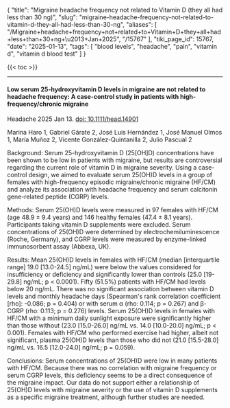 {
    "title": "Migraine headache frequency not related to Vitamin D (they all had less than 30 ng)",
    "slug": "migraine-headache-frequency-not-related-to-vitamin-d-they-all-had-less-than-30-ng",
    "aliases": [
        "/Migraine+headache+frequency+not+related+to+Vitamin+D+they+all+had+less+than+30+ng+\u2013+Jan+2025",
        "/15767"
    ],
    "tiki_page_id": 15767,
    "date": "2025-01-13",
    "tags": [
        "blood levels",
        "headache",
        "pain",
        "vitamin d",
        "vitamin d blood test"
    ]
}


{{< toc >}}

---

#### Low serum 25-hydroxyvitamin D levels in migraine are not related to headache frequency: A case-control study in patients with high-frequency/chronic migraine

Headache 2025 Jan 13. [doi: 10.1111/head.14901](https://doi.org/10.1111/head.14901)

Marina Haro 1, Gabriel Gárate 2, José Luis Hernández 1, José Manuel Olmos 1, María Muñoz 2, Vicente González-Quintanilla 2, Julio Pascual 2

Background: Serum 25-hydroxyvitamin D (25<span>[OH]</span>D) concentrations have been shown to be low in patients with migraine, but results are controversial regarding the current role of vitamin D in migraine severity. Using a case-control design, we aimed to evaluate serum 25(OH)D levels in a group of females with high-frequency episodic migraine/chronic migraine (HF/CM) and analyze its association with headache frequency and serum calcitonin gene-related peptide (CGRP) levels.

Methods: Serum 25(OH)D levels were measured in 97 females with HF/CM (age 48.9 ± 9.4 years) and 146 healthy females (47.4 ± 8.1 years). Participants taking vitamin D supplements were excluded. Serum concentrations of 25(OH)D were determined by electrochemiluminescence (Roche, Germany), and CGRP levels were measured by enzyme-linked immunosorbent assay (Abbexa, UK).

Results: Mean 25(OH)D levels in females with HF/CM (median <span>[interquartile range]</span> 19.0 <span>[13.0-24.5]</span> ng/mL) were below the values considered for insufficiency or deficiency and significantly lower than controls (25.0 <span>[19-29.8]</span> ng/mL; p < 0.0001). Fifty (51.5%) patients with HF/CM had levels below 20 ng/mL. There was no significant association between vitamin D levels and monthly headache days (Spearman's rank correlation coefficient <span>[rho]</span>: -0.086; p = 0.404) or with serum α (rho: 0.114; p = 0.267) and β-CGRP (rho: 0.113; p = 0.276) levels. Serum 25(OH)D levels in females with HF/CM with a minimum daily sunlight exposure were significantly higher than those without (23.0 <span>[15.0-26.0]</span> ng/mL vs. 14.0 <span>[10.0-20.0]</span> ng/mL; p < 0.001). Females with HF/CM who performed exercise had higher, albeit not significant, plasma 25(OH)D levels than those who did not (21.0 <span>[15.5-28.0]</span> ng/mL vs. 16.5 <span>[12.0-24.0]</span> ng/mL; p = 0.059).

Conclusions: Serum concentrations of 25(OH)D were low in many patients with HF/CM. Because there was no correlation with migraine frequency or serum CGRP levels, this deficiency seems to be a direct consequence of the migraine impact. Our data do not support either a relationship of 25(OH)D levels with migraine severity or the use of vitamin D supplements as a specific migraine treatment, although further studies are needed.